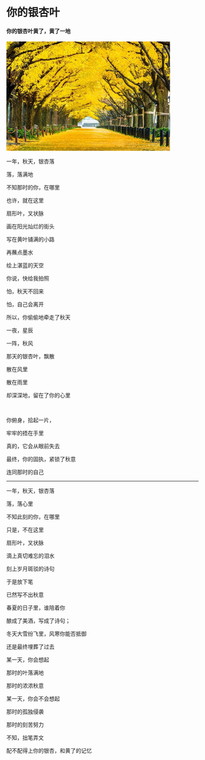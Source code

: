 # 你的银杏叶


#### 你的银杏叶黄了，黄了一地

<img src="/images/银杏叶.jpg" alt="银杏叶" style="zoom: 67%;" />

一年，秋天，银杏落

落，落满地 

不知那时的你，在哪里 

也许，就在这里 



扇形叶，叉状脉 

画在阳光灿烂的街头                                                               

写在黄叶铺满的小路                                                               

再蘸点墨水                                                                               

绘上湛蓝的天空                                                                       



你说，快给我拍照                                                                      

怕，秋天不回来                                                                           

怕，自己会离开                                                                           

所以，你偷偷地牵走了秋天                                                        



一夜，星辰                                                                                    

一阵，秋风                                                                                    

那天的银杏叶，飘散                                                                     

散在风里                                                                                

散在雨里                                                                                        

却深深地，留在了你的心里                                                                 

​                                                                                                        

你俯身，拾起一片，                                                                      

牢牢的捂在手里                                                                             

真的，它会从眼前失去                                                                  

最终，你的固执，紧锁了秋意                                                                      

连同那时的自己                                                                             

------

一年，秋天，银杏落

落，落心里

不知此刻的你，在哪里

只是，不在这里

 

扇形叶，叉状脉

滴上真切难忘的泪水

刻上岁月斑驳的诗句

于是放下笔

已然写不出秋意

 

春夏的日子里，谁陪着你

酿成了美酒，写成了诗句；

冬天大雪纷飞里，风寒你能否抵御

还是最终埋葬了过去

 

某一天，你会想起

那时的叶落满地

那时的浓浓秋意

 

某一天，你会不会想起

那时的孤独侵袭

那时的刻苦努力

 

不知，拙笔弄文

配不配得上你的银杏，和黄了的记忆

